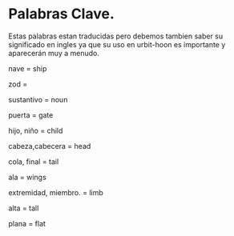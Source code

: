# Palabras Clave.
Estas palabras estan traducidas pero debemos tambien saber su significado en ingles ya que su uso en urbit-hoon es importante y aparecerán muy a menudo.

nave = ship

zod =

sustantivo = noun

puerta = gate

hijo, niño = child

cabeza,cabecera = head

cola, final = tail

ala = wings

extremidad, miembro. = limb

alta = tall

plana = flat
